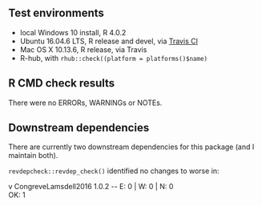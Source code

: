## Test environments

* local Windows 10 install, R 4.0.2
* Ubuntu 16.04.6 LTS, R release and devel, via [Travis CI](https://travis-ci.org/ms609/TreeSearch)
* Mac OS X 10.13.6, R release, via Travis
* R-hub, with `rhub::check((platform = platforms()$name)`


## R CMD check results
There were no ERRORs, WARNINGs or NOTEs.



## Downstream dependencies
There are currently two downstream dependencies for this package (and I maintain both).

`revdepcheck::revdep_check()` identified no changes to worse in:

v CongreveLamsdell2016 1.0.2             -- E: 0     | W: 0     | N: 0    
OK: 1